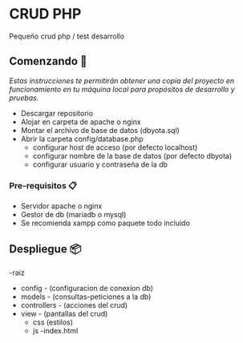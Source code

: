 # CRUD PHP

Pequeño crud php  / test desarrollo

## Comenzando 🚀

_Estas instrucciones te permitirán obtener una copia del proyecto en funcionamiento en tu máquina local para propósitos de desarrollo y pruebas._

- Descargar repositorio
- Alojar en carpeta de apache o nginx
- Montar el archivo de base de datos (dbyota.sql)
- Abrir la carpeta config/database.php
  - configurar host de acceso (por defecto localhost) 
  - configurar nombre de la base de datos (por defecto dbyota) 
  - configurar usuario y contraseña de la db

### Pre-requisitos 📋

- Servidor apache o nginx
- Gestor de db (mariadb o mysql)
- Se recomienda xampp como paquete todo incluido

## Despliegue 📦

-raiz
  - config - (configuracion de conexion db)
  - models - (consultas-peticiones a la db)
  - controllers - (acciones del crud)
  - view - (pantallas del crud)
    - css (estilos)
    - js 
  -index.html

